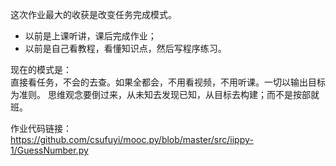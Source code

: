 这次作业最大的收获是改变任务完成模式。  

- 以前是上课听讲，课后完成作业；
- 以前是自己看教程，看懂知识点，然后写程序练习。

现在的模式是：  
直接看任务，不会的去查。如果全都会，不用看视频，不用听课。一切以输出目标为准则。
思维观念要倒过来，从未知去发现已知，从目标去构建；而不是按部就班。

作业代码链接：  
https://github.com/csufuyi/mooc.py/blob/master/src/iippy-1/GuessNumber.py


